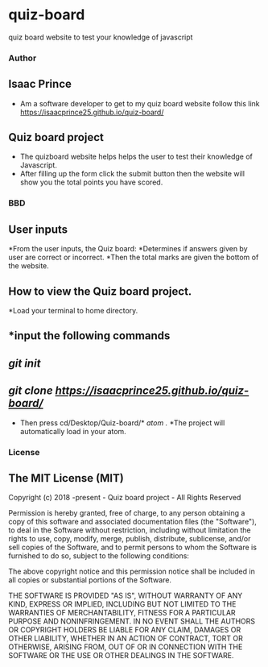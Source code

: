 # quiz-board
quiz board website to test your knowledge of javascript
### Author
## Isaac Prince
* Am a software developer to get to my quiz board website follow this link https://isaacprince25.github.io/quiz-board/
## Quiz board project
* The quizboard website helps helps the user to test their knowledge of Javascript.
* After filling up the form click the submit button then the website will show you the total points you have scored.
### BBD 
## User inputs
*From the user inputs, the Quiz board:
*Determines if answers given by user are correct or incorrect.
*Then the total marks are given the bottom of the website.
## How to view the Quiz board project.
*Load your terminal to home directory.
## *input the following commands
## *git init*
## *git clone https://isaacprince25.github.io/quiz-board/*
* Then press cd/Desktop/Quiz-board/*
*atom .*
*The project will automatically load in your atom.
### License
## The MIT License (MIT)

Copyright (c) 2018 -present - Quiz board project - All Rights Reserved

Permission is hereby granted, free of charge, to any person obtaining a copy of this software and associated documentation files (the "Software"), to deal in the Software without restriction, including without limitation the rights to use, copy, modify, merge, publish, distribute, sublicense, and/or sell copies of the Software, and to permit persons to whom the Software is furnished to do so, subject to the following conditions:

The above copyright notice and this permission notice shall be included in all copies or substantial portions of the Software.

THE SOFTWARE IS PROVIDED "AS IS", WITHOUT WARRANTY OF ANY KIND, EXPRESS OR IMPLIED, INCLUDING BUT NOT LIMITED TO THE WARRANTIES OF MERCHANTABILITY, FITNESS FOR A PARTICULAR PURPOSE AND NONINFRINGEMENT. IN NO EVENT SHALL THE AUTHORS OR COPYRIGHT HOLDERS BE LIABLE FOR ANY CLAIM, DAMAGES OR OTHER LIABILITY, WHETHER IN AN ACTION OF CONTRACT, TORT OR OTHERWISE, ARISING FROM, OUT OF OR IN CONNECTION WITH THE SOFTWARE OR THE USE OR OTHER DEALINGS IN THE SOFTWARE.


